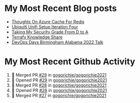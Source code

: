 # My Most Recent Blog posts
<!-- BLOG-POST-LIST:START -->
- [Thoughts On Azure Cache For Redis](https://www.gogorichie.com/blog/microsoft/thoughts-on-azure-cache-4-redis/)
- [Ubiquiti Unifi Setup Iteration Four](https://www.gogorichie.com/blog/ubiquiti-unifi-setup-iteration-four/)
- [Taking My Security Grade From D to A](https://www.gogorichie.com/blog/security-grade/)
- [Terrafy Knowledge Share](https://www.gogorichie.com/blog/microsoft/terrafyknowledge/)
- [DevOps Days Birmingham Alabama 2022 Talk](https://www.gogorichie.com/blog/devopsdaysbham-2022-talk/)
<!-- BLOG-POST-LIST:END -->


# My Most Recent Github Activity
<!--START_SECTION:activity-->
1. 🎉 Merged PR [#29](https://github.com/gogorichie/gogorichie2021/pull/29) in [gogorichie/gogorichie2021](https://github.com/gogorichie/gogorichie2021)
2. 💪 Opened PR [#29](https://github.com/gogorichie/gogorichie2021/pull/29) in [gogorichie/gogorichie2021](https://github.com/gogorichie/gogorichie2021)
3. 🎉 Merged PR [#28](https://github.com/gogorichie/gogorichie2021/pull/28) in [gogorichie/gogorichie2021](https://github.com/gogorichie/gogorichie2021)
4. 💪 Opened PR [#28](https://github.com/gogorichie/gogorichie2021/pull/28) in [gogorichie/gogorichie2021](https://github.com/gogorichie/gogorichie2021)
5. 🎉 Merged PR [#27](https://github.com/gogorichie/gogorichie2021/pull/27) in [gogorichie/gogorichie2021](https://github.com/gogorichie/gogorichie2021)
<!--END_SECTION:activity-->

